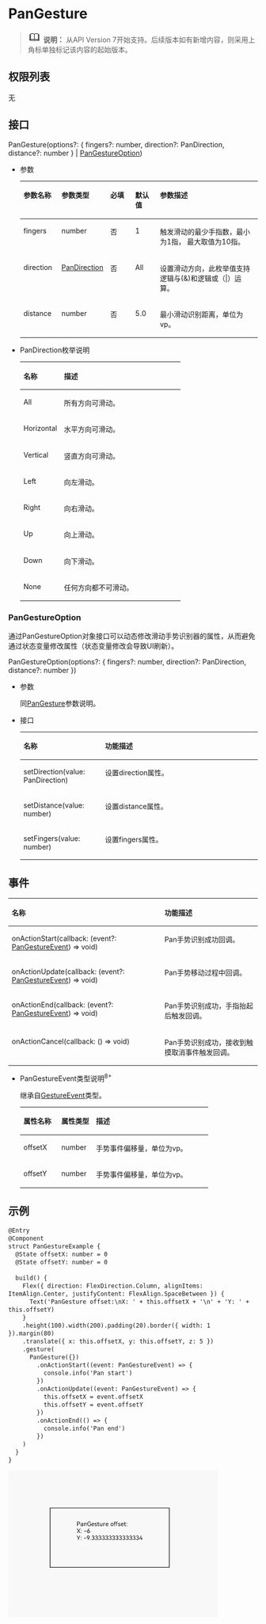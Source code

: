 # PanGesture<a name="ZH-CN_TOPIC_0000001192595174"></a>

>![](../../public_sys-resources/icon-note.gif) **说明：** 
>从API Version 7开始支持。后续版本如有新增内容，则采用上角标单独标记该内容的起始版本。

## 权限列表<a name="section781125411508"></a>

无

## 接口<a name="section710011405537"></a>

PanGesture\(options?: \{ fingers?: number, direction?: PanDirection, distance?: number \} |  [PanGestureOption](#section14214195212149)\)

-   <a name="li118312377710"></a>参数

    <table><thead align="left"><tr><th class="cellrowborder" valign="top" width="16.11%" id="mcps1.1.6.1.1"><p>参数名称</p>
    </th>
    <th class="cellrowborder" valign="top" width="15.959999999999999%" id="mcps1.1.6.1.2"><p>参数类型</p>
    </th>
    <th class="cellrowborder" valign="top" width="11.04%" id="mcps1.1.6.1.3"><p>必填</p>
    </th>
    <th class="cellrowborder" valign="top" width="10.72%" id="mcps1.1.6.1.4"><p>默认值</p>
    </th>
    <th class="cellrowborder" valign="top" width="46.17%" id="mcps1.1.6.1.5"><p>参数描述</p>
    </th>
    </tr>
    </thead>
    <tbody><tr><td class="cellrowborder" valign="top" width="16.11%" headers="mcps1.1.6.1.1 "><p>fingers</p>
    </td>
    <td class="cellrowborder" valign="top" width="15.959999999999999%" headers="mcps1.1.6.1.2 "><p>number</p>
    </td>
    <td class="cellrowborder" valign="top" width="11.04%" headers="mcps1.1.6.1.3 "><p>否</p>
    </td>
    <td class="cellrowborder" valign="top" width="10.72%" headers="mcps1.1.6.1.4 "><p>1</p>
    </td>
    <td class="cellrowborder" valign="top" width="46.17%" headers="mcps1.1.6.1.5 "><p>触发滑动的最少手指数，最小为1指， 最大取值为10指。</p>
    </td>
    </tr>
    <tr><td class="cellrowborder" valign="top" width="16.11%" headers="mcps1.1.6.1.1 "><p>direction</p>
    </td>
    <td class="cellrowborder" valign="top" width="15.959999999999999%" headers="mcps1.1.6.1.2 "><p><a href="#li204761598810">PanDirection</a></p>
    </td>
    <td class="cellrowborder" valign="top" width="11.04%" headers="mcps1.1.6.1.3 "><p>否</p>
    </td>
    <td class="cellrowborder" valign="top" width="10.72%" headers="mcps1.1.6.1.4 "><p>All</p>
    </td>
    <td class="cellrowborder" valign="top" width="46.17%" headers="mcps1.1.6.1.5 "><p>设置滑动方向，此枚举值支持逻辑与(&amp;)和逻辑或（|）运算。</p>
    </td>
    </tr>
    <tr><td class="cellrowborder" valign="top" width="16.11%" headers="mcps1.1.6.1.1 "><p>distance</p>
    </td>
    <td class="cellrowborder" valign="top" width="15.959999999999999%" headers="mcps1.1.6.1.2 "><p>number</p>
    </td>
    <td class="cellrowborder" valign="top" width="11.04%" headers="mcps1.1.6.1.3 "><p>否</p>
    </td>
    <td class="cellrowborder" valign="top" width="10.72%" headers="mcps1.1.6.1.4 "><p>5.0</p>
    </td>
    <td class="cellrowborder" valign="top" width="46.17%" headers="mcps1.1.6.1.5 "><p>最小滑动识别距离，单位为vp。</p>
    </td>
    </tr>
    </tbody>
    </table>

-   <a name="li204761598810"></a>PanDirection枚举说明

    <table><thead align="left"><tr><th class="cellrowborder" valign="top" width="25.2%" id="mcps1.1.3.1.1"><p>名称</p>
    </th>
    <th class="cellrowborder" valign="top" width="74.8%" id="mcps1.1.3.1.2"><p>描述</p>
    </th>
    </tr>
    </thead>
    <tbody><tr><td class="cellrowborder" valign="top" width="25.2%" headers="mcps1.1.3.1.1 "><p>All</p>
    </td>
    <td class="cellrowborder" valign="top" width="74.8%" headers="mcps1.1.3.1.2 "><p>所有方向可滑动。</p>
    </td>
    </tr>
    <tr><td class="cellrowborder" valign="top" width="25.2%" headers="mcps1.1.3.1.1 "><p>Horizontal</p>
    </td>
    <td class="cellrowborder" valign="top" width="74.8%" headers="mcps1.1.3.1.2 "><p>水平方向可滑动。</p>
    </td>
    </tr>
    <tr><td class="cellrowborder" valign="top" width="25.2%" headers="mcps1.1.3.1.1 "><p>Vertical</p>
    </td>
    <td class="cellrowborder" valign="top" width="74.8%" headers="mcps1.1.3.1.2 "><p>竖直方向可滑动。</p>
    </td>
    </tr>
    <tr><td class="cellrowborder" valign="top" width="25.2%" headers="mcps1.1.3.1.1 "><p>Left</p>
    </td>
    <td class="cellrowborder" valign="top" width="74.8%" headers="mcps1.1.3.1.2 "><p>向左滑动。</p>
    </td>
    </tr>
    <tr><td class="cellrowborder" valign="top" width="25.2%" headers="mcps1.1.3.1.1 "><p>Right</p>
    </td>
    <td class="cellrowborder" valign="top" width="74.8%" headers="mcps1.1.3.1.2 "><p>向右滑动。</p>
    </td>
    </tr>
    <tr><td class="cellrowborder" valign="top" width="25.2%" headers="mcps1.1.3.1.1 "><p>Up</p>
    </td>
    <td class="cellrowborder" valign="top" width="74.8%" headers="mcps1.1.3.1.2 "><p>向上滑动。</p>
    </td>
    </tr>
    <tr><td class="cellrowborder" valign="top" width="25.2%" headers="mcps1.1.3.1.1 "><p>Down</p>
    </td>
    <td class="cellrowborder" valign="top" width="74.8%" headers="mcps1.1.3.1.2 "><p>向下滑动。</p>
    </td>
    </tr>
    <tr><td class="cellrowborder" valign="top" width="25.2%" headers="mcps1.1.3.1.1 "><p>None</p>
    </td>
    <td class="cellrowborder" valign="top" width="74.8%" headers="mcps1.1.3.1.2 "><p>任何方向都不可滑动。</p>
    </td>
    </tr>
    </tbody>
    </table>


### PanGestureOption<a name="section14214195212149"></a>

通过PanGestureOption对象接口可以动态修改滑动手势识别器的属性，从而避免通过状态变量修改属性（状态变量修改会导致UI刷新）。

PanGestureOption\(options?: \{ fingers?: number, direction?: PanDirection, distance?: number \}\)

-   参数

    同[PanGesture](#li118312377710)参数说明。


-   接口

    <table><thead align="left"><tr><th class="cellrowborder" valign="top" width="34.31%" id="mcps1.1.3.1.1"><p>名称</p>
    </th>
    <th class="cellrowborder" valign="top" width="65.69%" id="mcps1.1.3.1.2"><p>功能描述</p>
    </th>
    </tr>
    </thead>
    <tbody><tr><td class="cellrowborder" valign="top" width="34.31%" headers="mcps1.1.3.1.1 "><p>setDirection(value: PanDirection)</p>
    </td>
    <td class="cellrowborder" valign="top" width="65.69%" headers="mcps1.1.3.1.2 "><p>设置direction属性。</p>
    </td>
    </tr>
    <tr><td class="cellrowborder" valign="top" width="34.31%" headers="mcps1.1.3.1.1 "><p>setDistance(value: number)</p>
    </td>
    <td class="cellrowborder" valign="top" width="65.69%" headers="mcps1.1.3.1.2 "><p>设置distance属性。</p>
    </td>
    </tr>
    <tr><td class="cellrowborder" valign="top" width="34.31%" headers="mcps1.1.3.1.1 "><p>setFingers(value: number)</p>
    </td>
    <td class="cellrowborder" valign="top" width="65.69%" headers="mcps1.1.3.1.2 "><p>设置fingers属性。</p>
    </td>
    </tr>
    </tbody>
    </table>


## 事件<a name="section1410875314552"></a>

<table><thead align="left"><tr><th class="cellrowborder" colspan="2" valign="top" id="mcps1.1.4.1.1"><p>名称</p>
</th>
<th class="cellrowborder" valign="top" id="mcps1.1.4.1.2"><p>功能描述</p>
</th>
</tr>
</thead>
<tbody><tr><td class="cellrowborder" colspan="2" valign="top" headers="mcps1.1.4.1.1 "><p>onActionStart(callback: (event?: <a href="#li21621335144710">PanGestureEvent</a>) =&gt; void)</p>
</td>
<td class="cellrowborder" valign="top" headers="mcps1.1.4.1.2 "><p>Pan手势识别成功回调。</p>
</td>
</tr>
<tr><td class="cellrowborder" colspan="2" valign="top" headers="mcps1.1.4.1.1 "><p>onActionUpdate(callback: (event?: <a href="#li21621335144710">PanGestureEvent</a>) =&gt; void)</p>
</td>
<td class="cellrowborder" valign="top" headers="mcps1.1.4.1.2 "><p>Pan手势移动过程中回调。</p>
</td>
</tr>
<tr><td class="cellrowborder" colspan="2" valign="top" headers="mcps1.1.4.1.1 "><p>onActionEnd(callback: (event?: <a href="#li21621335144710">PanGestureEvent</a>) =&gt; void)</p>
</td>
<td class="cellrowborder" valign="top" headers="mcps1.1.4.1.2 "><p>Pan手势识别成功，手指抬起后触发回调。</p>
</td>
</tr>
<tr><td class="cellrowborder" colspan="2" valign="top" headers="mcps1.1.4.1.1 "><p>onActionCancel(callback: () =&gt; void)</p>
</td>
<td class="cellrowborder" valign="top" headers="mcps1.1.4.1.2 "><p>Pan手势识别成功，接收到触摸取消事件触发回调。</p>
</td>
</tr>
</tbody>
</table>

-   <a name="li21621335144710"></a>PanGestureEvent类型说明<sup>8+</sup>

    继承自[GestureEvent](ts-gesture-settings.md#table290mcpsimp)类型。

    <table><thead align="left"><tr><th class="cellrowborder" valign="top" width="20.09%" id="mcps1.1.4.1.1"><p>属性名称</p>
    </th>
    <th class="cellrowborder" valign="top" width="18.41%" id="mcps1.1.4.1.2"><p>属性类型</p>
    </th>
    <th class="cellrowborder" valign="top" width="61.5%" id="mcps1.1.4.1.3"><p>描述</p>
    </th>
    </tr>
    </thead>
    <tbody><tr><td class="cellrowborder" valign="top" width="20.09%" headers="mcps1.1.4.1.1 "><p>offsetX</p>
    </td>
    <td class="cellrowborder" valign="top" width="18.41%" headers="mcps1.1.4.1.2 "><p>number</p>
    </td>
    <td class="cellrowborder" valign="top" width="61.5%" headers="mcps1.1.4.1.3 "><p>手势事件偏移量，单位为vp。</p>
    </td>
    </tr>
    <tr><td class="cellrowborder" valign="top" width="20.09%" headers="mcps1.1.4.1.1 "><p>offsetY</p>
    </td>
    <td class="cellrowborder" valign="top" width="18.41%" headers="mcps1.1.4.1.2 "><p>number</p>
    </td>
    <td class="cellrowborder" valign="top" width="61.5%" headers="mcps1.1.4.1.3 "><p>手势事件偏移量，单位为vp。</p>
    </td>
    </tr>
    </tbody>
    </table>


## 示例<a name="section16900453182718"></a>

```
@Entry
@Component
struct PanGestureExample {
  @State offsetX: number = 0
  @State offsetY: number = 0

  build() {
    Flex({ direction: FlexDirection.Column, alignItems: ItemAlign.Center, justifyContent: FlexAlign.SpaceBetween }) {
      Text('PanGesture offset:\nX: ' + this.offsetX + '\n' + 'Y: ' + this.offsetY)
    }
    .height(100).width(200).padding(20).border({ width: 1 }).margin(80)
    .translate({ x: this.offsetX, y: this.offsetY, z: 5 })
    .gesture(
      PanGesture({})
        .onActionStart((event: PanGestureEvent) => {
          console.info('Pan start')
        })
        .onActionUpdate((event: PanGestureEvent) => {
          this.offsetX = event.offsetX
          this.offsetY = event.offsetY
        })
        .onActionEnd(() => {
          console.info('Pan end')
        })
    )
  }
}
```

![](figures/PanGesture.gif)

